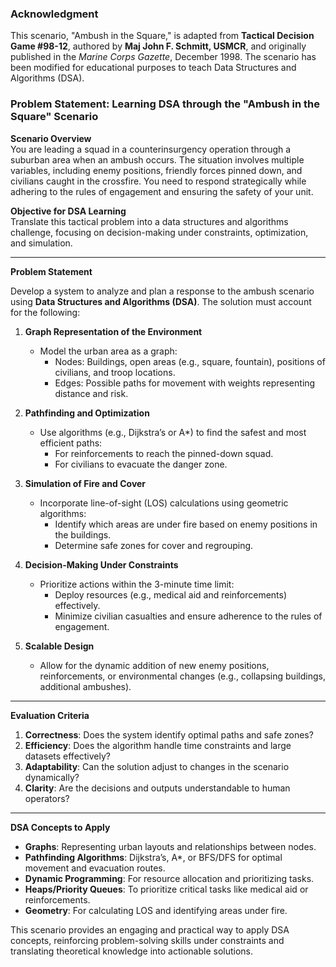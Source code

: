 ### **Acknowledgment**

This scenario, "Ambush in the Square," is adapted from **Tactical Decision Game #98-12**, authored by **Maj John F. Schmitt, USMCR**, and originally published in the *Marine Corps Gazette*, December 1998. The scenario has been modified for educational purposes to teach Data Structures and Algorithms (DSA).

### Problem Statement: Learning DSA through the "Ambush in the Square" Scenario

**Scenario Overview**  
You are leading a squad in a counterinsurgency operation through a suburban area when an ambush occurs. The situation involves multiple variables, including enemy positions, friendly forces pinned down, and civilians caught in the crossfire. You need to respond strategically while adhering to the rules of engagement and ensuring the safety of your unit.

**Objective for DSA Learning**  
Translate this tactical problem into a data structures and algorithms challenge, focusing on decision-making under constraints, optimization, and simulation.

---

**Problem Statement**  

Develop a system to analyze and plan a response to the ambush scenario using **Data Structures and Algorithms (DSA)**. The solution must account for the following:

1. **Graph Representation of the Environment**  
   - Model the urban area as a graph:
     - Nodes: Buildings, open areas (e.g., square, fountain), positions of civilians, and troop locations.
     - Edges: Possible paths for movement with weights representing distance and risk.

2. **Pathfinding and Optimization**  
   - Use algorithms (e.g., Dijkstra’s or A*) to find the safest and most efficient paths:
     - For reinforcements to reach the pinned-down squad.
     - For civilians to evacuate the danger zone.

3. **Simulation of Fire and Cover**  
   - Incorporate line-of-sight (LOS) calculations using geometric algorithms:
     - Identify which areas are under fire based on enemy positions in the buildings.
     - Determine safe zones for cover and regrouping.

4. **Decision-Making Under Constraints**  
   - Prioritize actions within the 3-minute time limit:
     - Deploy resources (e.g., medical aid and reinforcements) effectively.
     - Minimize civilian casualties and ensure adherence to the rules of engagement.

5. **Scalable Design**  
   - Allow for the dynamic addition of new enemy positions, reinforcements, or environmental changes (e.g., collapsing buildings, additional ambushes).

---

**Evaluation Criteria**  
1. **Correctness**: Does the system identify optimal paths and safe zones?  
2. **Efficiency**: Does the algorithm handle time constraints and large datasets effectively?  
3. **Adaptability**: Can the solution adjust to changes in the scenario dynamically?  
4. **Clarity**: Are the decisions and outputs understandable to human operators?  

---

**DSA Concepts to Apply**  
- **Graphs**: Representing urban layouts and relationships between nodes.  
- **Pathfinding Algorithms**: Dijkstra’s, A*, or BFS/DFS for optimal movement and evacuation routes.  
- **Dynamic Programming**: For resource allocation and prioritizing tasks.  
- **Heaps/Priority Queues**: To prioritize critical tasks like medical aid or reinforcements.  
- **Geometry**: For calculating LOS and identifying areas under fire.  

This scenario provides an engaging and practical way to apply DSA concepts, reinforcing problem-solving skills under constraints and translating theoretical knowledge into actionable solutions.
